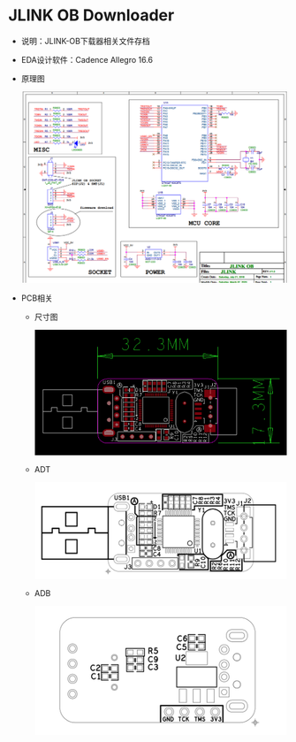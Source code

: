 # JLINK OB Downloader

- 说明：JLINK-OB下载器相关文件存档

- EDA设计软件：Cadence Allegro 16.6

- 原理图

	![SCH](/Hardware/SCH/SCH.png)

- PCB相关

	- 尺寸图

		![SIZE](/Hardware/PCB/SIZE.png)

	- ADT

		![ADT](/Hardware/PCB/ADT.png)

	- ADB

		![](/Hardware/PCB/ADB.png)